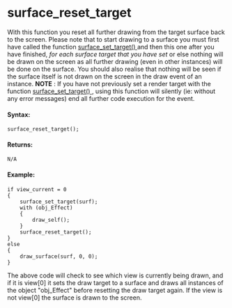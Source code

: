 # surface_reset_target

With this function you reset all further drawing from the target surface
back to the screen. Please note that to start drawing to a surface you
must first have called the function [ surface_set_target()
](surface_set_target) and then this one after you have finished,
*for each surface target that you have set* or else nothing will be
drawn on the screen as all further drawing (even in other instances)
will be done on the surface. You should also realise that nothing will
be seen if the surface itself is not drawn on the screen in the draw
event of an instance. **NOTE** : If you have not previously set a render
target with the function [ surface_set_target()
](surface_set_target) , using this function will silently (ie:
without any error messages) end all further code execution for the
event.

#### Syntax:

``` gml
surface_reset_target();
```

#### Returns:

``` gml
N/A
```

#### Example:

``` gml
if view_current = 0
{
    surface_set_target(surf);
    with (obj_Effect)
    {
        draw_self();
    }
    surface_reset_target();
}
else
{
    draw_surface(surf, 0, 0);
}
```

The above code will check to see which view is currently being drawn,
and if it is view\[0\] it sets the draw target to a surface and draws
all instances of the object "obj_Effect" before resetting the draw
target again. If the view is not view\[0\] the surface is drawn to the
screen.
